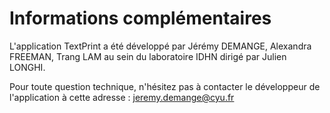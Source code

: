 # Informations complémentaires

L'application TextPrint a été développé par Jérémy DEMANGE, Alexandra FREEMAN, Trang LAM au sein du laboratoire IDHN dirigé par Julien LONGHI.

Pour toute question technique, n'hésitez pas à contacter le développeur de l'application à cette adresse : jeremy.demange@cyu.fr
